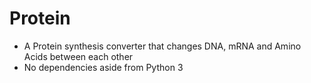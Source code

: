 Protein
=======

* A Protein synthesis converter that changes DNA, mRNA and Amino Acids between each other
* No dependencies aside from Python 3
